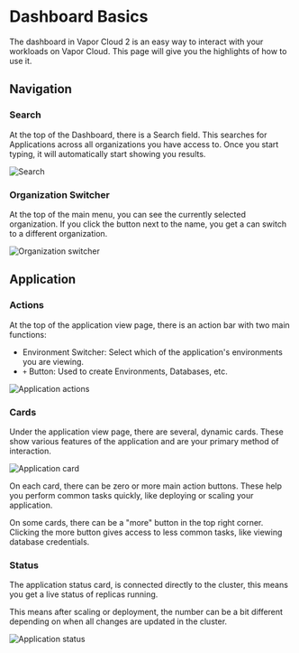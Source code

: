 # Dashboard Basics

The dashboard in Vapor Cloud 2 is an easy way to interact with your workloads on Vapor Cloud. This page will give you the highlights of how to use it.

## Navigation

### Search

At the top of the Dashboard, there is a Search field. This searches for Applications across all organizations you have access to. Once you start typing, it will automatically start showing you results.

![Search](https://cloud2-cdn.ams3.digitaloceanspaces.com/search.png)

### Organization Switcher

At the top of the main menu, you can see the currently selected organization. If you click the button next to the name, you get a can switch to a different organization.

![Organization switcher](https://cloud2-cdn.ams3.cdn.digitaloceanspaces.com/org-switcher.png)

## Application

### Actions

At the top of the application view page, there is an action bar with two main functions:

- Environment Switcher: Select which of the application's environments you are viewing.
- `+` Button: Used to create Environments, Databases, etc.

![Application actions](https://cloud2-cdn.ams3.cdn.digitaloceanspaces.com/application-actions.png)

### Cards

Under the application view page, there are several, dynamic cards. These show various features of the application and are your primary method of interaction.

![Application card](https://user-images.githubusercontent.com/2535140/46768337-1ca73800-cce8-11e8-9af5-1474bfbab5b3.png)

On each card, there can be zero or more main action buttons. These help you perform common tasks quickly, like deploying or scaling your application. 

On some cards, there can be a "more" button in the top right corner. Clicking the more button gives access to less common tasks, like viewing database credentials.

### Status

The application status card, is connected directly to the cluster, this means you get a live status of replicas running.

This means after scaling or deployment, the number can be a bit different depending on when all
changes are updated in the cluster.

![Application status](https://cloud2-cdn.ams3.cdn.digitaloceanspaces.com/card-status.png)
